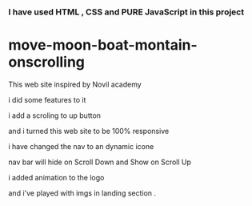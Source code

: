 ### I have used HTML , CSS and PURE JavaScript in this project

# move-moon-boat-montain-onscrolling

This web site inspired by Novil academy 

i did some features to it 

i add a scroling to up button 

and i turned this web site to be 100% responsive 

i have changed the nav to an dynamic icone

nav bar will hide on Scroll Down and Show on Scroll Up

i added animation to the logo 

and i've played with imgs in landing section .
